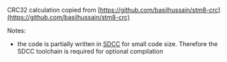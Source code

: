 CRC32 calculation copied from [https://github.com/basilhussain/stm8-crc](https://github.com/basilhussain/stm8-crc)

Notes:
  - the code is partially written in [SDCC](http://sdcc.sourceforge.net/) for small code size. Therefore the SDCC toolchain is required for optional compilation
